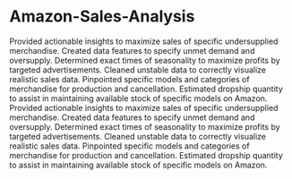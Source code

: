 # Amazon-Sales-Analysis
Provided actionable insights to maximize sales of specific undersupplied merchandise. Created data features to specify unmet demand and oversupply. Determined exact times of seasonality to maximize profits by targeted advertisements. Cleaned unstable data to correctly visualize realistic sales data. Pinpointed specific models and categories of merchandise for production and cancellation. Estimated dropship quantity to assist in maintaining available stock of specific models on Amazon.
Provided actionable insights to maximize sales of specific undersupplied merchandise.
Created data features to specify unmet demand and oversupply.
Determined exact times of seasonality to maximize profits by targeted advertisements.
Cleaned unstable data to correctly visualize realistic sales data.
Pinpointed specific models and categories of merchandise for production and cancellation.
Estimated dropship quantity to assist in maintaining available stock of specific models on Amazon.
